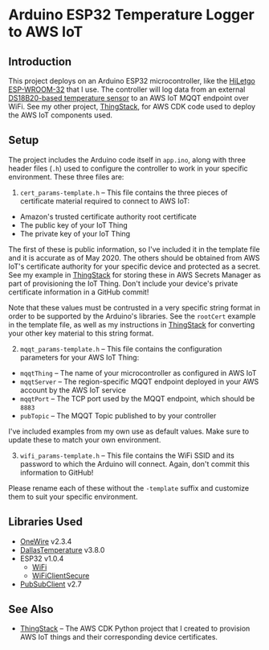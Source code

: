 # Arduino ESP32 Temperature Logger to AWS IoT

## Introduction

This project deploys on an Arduino ESP32 microcontroller, like the [HiLetgo ESP-WROOM-32](https://www.amazon.com/dp/B01MY8U394/ref=cm_sw_em_r_mt_dp_U_kmShDbWT4C6YH) that I use. The controller will log data from an external [DS18B20-based temperature sensor](https://www.amazon.com/dp/B01MY8U394/ref=cm_sw_em_r_mt_dp_U_kmShDbWT4C6YH) to an AWS IoT MQQT endpoint over WiFi. See my other project, [ThingStack](https://github.com/edsw/ThingStack), for AWS CDK code used to deploy the AWS IoT components used.

## Setup

The project includes the Arduino code itself in `app.ino`, along with three header files (`.h`) used to configure the controller to work in your specific environment. These three files are:

1. `cert_params-template.h` – This file contains the three pieces of certificate material required to connect to AWS IoT:
  * Amazon's trusted certificate authority root certificate
  * The public key of your IoT Thing
  * The private key of your IoT Thing

  The first of these is public information, so I've included it in the template file and it is accurate as of May 2020. The others should be obtained from AWS IoT's certificate authority for your specific device and protected as a secret. See my example in [ThingStack](https://github.com/edsw/ThingStack) for storing these in AWS Secrets Manager as part of provisioning the IoT Thing. Don't include your device's private certificate information in a GitHub commit!

  Note that these values must be contrusted in a very specific string format in order to be supported by the Arduino's libraries. See the `rootCert` example in the template file, as well as my instructions in [ThingStack](https://github.com/edsw/ThingStack) for converting your other key material to this string format.

2. `mqqt_params-template.h` – This file contains the configuration parameters for your AWS IoT Thing:
  * `mqqtThing` – The name of your microcontroller as configured in AWS IoT
  * `mqqtServer` – The region-specific MQQT endpoint deployed in your AWS account by the AWS IoT service
  * `mqqtPort` – The TCP port used by the MQQT endpoint, which should be `8883`
  * `pubTopic` – The MQQT Topic published to by your controller

  I've included examples from my own use as default values. Make sure to update these to match your own environment.

3. `wifi_params-template.h` – This file contains the WiFi SSID and its password to which the Arduino will connect. Again, don't commit this information to GitHub!

Please rename each of these without the `-template` suffix and customize them to suit your specific environment.

## Libraries Used

* [OneWire](https://www.pjrc.com/teensy/td_libs_OneWire.html) v2.3.4
* [DallasTemperature](https://github.com/milesburton/Arduino-Temperature-Control-Library) v3.8.0
* ESP32 v1.0.4
  * [WiFi](https://github.com/espressif/arduino-esp32/tree/master/libraries/WiFi)
  * [WiFiClientSecure](https://github.com/espressif/arduino-esp32/tree/master/libraries/WiFiClientSecure)
* [PubSubClient](https://github.com/knolleary/pubsubclient) v2.7

## See Also

* [ThingStack](https://github.com/edsw/ThingStack) – The AWS CDK Python project that I created to provision AWS IoT things and their corresponding device certificates.